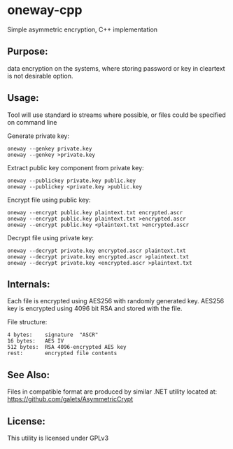 oneway-cpp
==========

Simple asymmetric encryption, C++ implementation

Purpose:
-------------------------

data encryption on the systems, where storing password or key in cleartext is not desirable option.


Usage:
-------------------------

Tool will use standard io streams where possible, or files could be specified on command line

Generate private key:

	oneway --genkey private.key
	oneway --genkey >private.key

Extract public key component from private key:

	oneway --publickey private.key public.key
	oneway --publickey <private.key >public.key

Encrypt file using public key:   

	oneway --encrypt public.key plaintext.txt encrypted.ascr
	oneway --encrypt public.key plaintext.txt >encrypted.ascr
	oneway --encrypt public.key <plaintext.txt >encrypted.ascr
   
Decrypt file using private key:

	oneway --decrypt private.key encrypted.ascr plaintext.txt
	oneway --decrypt private.key encrypted.ascr >plaintext.txt
	oneway --decrypt private.key <encrypted.ascr >plaintext.txt


Internals:
-------------------------

Each file is encrypted using AES256 with randomly generated key. AES256 key is encrypted using 4096
bit RSA and stored with the file.

File structure:

	4 bytes:    signature  "ASCR"
	16 bytes:   AES IV
	512 bytes:  RSA 4096-encrypted AES key
	rest:       encrypted file contents


See Also:
-------------------------

Files in compatible format are produced by similar .NET utility located at:
https://github.com/galets/AsymmetricCrypt

License:
-------------------------

This utility is licensed under GPLv3
